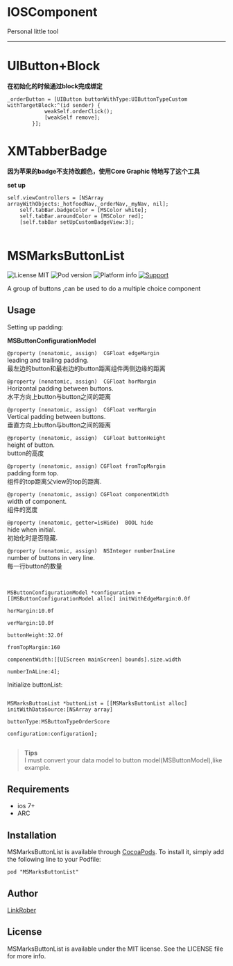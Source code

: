 # IOSComponent
Personal little tool

---

# UIButton+Block
**在初始化的时候通过block完成绑定**

```
_orderButton = [UIButton buttonWithType:UIButtonTypeCustom withTargetBlock:^(id sender) {
            weakSelf.orderClick();
            [weakSelf remove];
        }];
```

# XMTabberBadge
**因为苹果的badge不支持改颜色，使用Core Graphic 特地写了这个工具**

**set up**

```
self.viewControllers = [NSArray arrayWithObjects:_hotfoodNav,_orderNav,_myNav, nil];
    self.tabBar.badgeColor = [MSColor white];
    self.tabBar.aroundColor = [MSColor red];
    [self.tabBar setUpCustomBadgeView:3];
    
```

# MSMarksButtonList

![License MIT](https://img.shields.io/dub/l/vibe-d.svg)
![Pod version](http://img.shields.io/cocoapods/v/MSMarksButtonList.svg?style=flat)
![Platform info](http://img.shields.io/cocoapods/p/MSMarksButtonList.svg?style=flat)
[![Support](https://img.shields.io/badge/support-iOS7+-blue.svg?style=flat)](https://www.apple.com/nl/ios/)

A group of buttons ,can be used to do a multiple choice component

<!-- <div style="display:inline-block"><img src="https://github.com/LinkRober/MSMarksButtonList/blob/master/Example/ScreenShot/screenshot1.PNG" height="250px" /></div>

<div style="display:inline-block"><img src="https://github.com/LinkRober/MSMarksButtonList/blob/master/Example/ScreenShot/screenshot2.PNG" height="250px" /></div> -->


## Usage

Setting up padding:<br>

**MSButtonConfigurationModel**<br>

`@property (nonatomic, assign)  CGFloat edgeMargin`<br>
leading and trailing padding.<br>
最左边的button和最右边的button距离组件两侧边缘的距离

`@property (nonatomic, assign)  CGFloat horMargin`<br>
Horizontal padding between buttons.<br>
水平方向上button与button之间的距离

`@property (nonatomic, assign)  CGFloat verMargin`<br>
Vertical padding between buttons.<br>
垂直方向上button与button之间的距离

`@property (nonatomic, assign)  CGFloat buttonHeight`<br>
height of button.<br>
button的高度

`@property (nonatomic, assign) CGFloat fromTopMargin`<br>
padding form top.<br>
组件的top距离父view的top的距离.

`@property (nonatomic, assign) CGFloat componentWidth`<br>
width of component.<br>
组件的宽度

`@property (nonatomic, getter=isHide)  BOOL hide`<br>
hide when initial.<br>
初始化时是否隐藏.

`@property (nonatomic, assign)  NSInteger numberInaLine`</br>
number of buttons in very line.<br>
每一行button的数量

<br>


```
MSButtonConfigurationModel *configuration = [[MSButtonConfigurationModel alloc] initWithEdgeMargin:0.0f
                                                                                             horMargin:10.0f
                                                                                             verMargin:10.0f
                                                                                          buttonHeight:32.0f
                                                                                         fromTopMargin:160
                                                                                        componentWidth:[[UIScreen mainScreen] bounds].size.width
                                                                                         numberInALine:4];

```

Initialize buttonList:

```

MSMarksButtonList *buttonList = [[MSMarksButtonList alloc] initWithDataSource:[NSArray array]
                                                                       buttonType:MSButtonTypeOrderScore
                                                                    configuration:configuration];
                                                                    
```

>**Tips**</br>
I must convert your data model to button model(MSButtonModel),like example.

## Requirements
* ios 7+
* ARC

## Installation

MSMarksButtonList is available through [CocoaPods](http://cocoapods.org). To install
it, simply add the following line to your Podfile:

`pod "MSMarksButtonList"`


## Author

[LinkRober](http://www.jianshu.com/users/84ae3fbd22e1/latest_articles)

## License

MSMarksButtonList is available under the MIT license. See the LICENSE file for more info.

